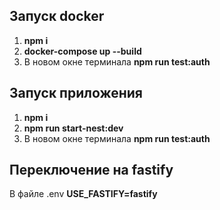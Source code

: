 
## Запуск docker
1. **npm i**
2. **docker-compose up --build**
3. В новом окне терминала **npm run test:auth**
## Запуск приложения
1. **npm i**
2. **npm run start-nest:dev**
3. В новом окне терминала **npm run test:auth**

## Переключение на fastify
В файле .env **USE_FASTIFY=fastify**